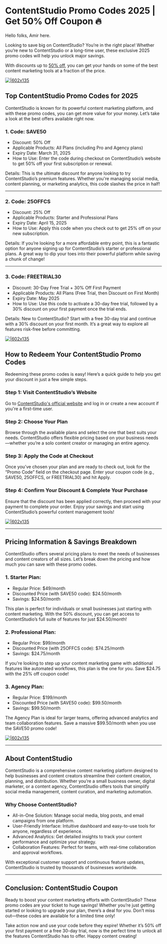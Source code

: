 # ContentStudio Promo Codes 2025 | Get 50% Off Coupon 🔥

Hello folks, Amir here.

Looking to save big on ContentStudio? You’re in the right place! Whether you’re new to ContentStudio or a long-time user, these exclusive 2025 promo codes will help you unlock major savings.

With discounts up to [50% off](https://contentstudio.io/pricing?fpr=5ggrh), you can get your hands on some of the best content marketing tools at a fraction of the price.

[![|602x135](https://lh7-rt.googleusercontent.com/docsz/AD_4nXdu7GWDkBGIKBacUUyaGvEf0E0oB5BkOzmC0QOSexZ6oi6BWiqDb-gaJ7pQkMFWTtNCKaE8mpkgp20ySt6mHmAORrvtsQjdgJ55PY062AlFp1oihalZ_42Urx8mCxdWGAIjaaR7GA?key=s0y2dQq92cGzQBFg7MIS3rZW)](https://contentstudio.io/pricing?fpr=5ggrh)

## Top ContentStudio Promo Codes for 2025

ContentStudio is known for its powerful content marketing platform, and with these promo codes, you can get more value for your money. Let’s take a look at the best offers available right now.

### 1. Code: SAVE50

* Discount: 50% Off
* Applicable Products: All Plans (including Pro and Agency plans)
* Expiry Date: March 31, 2025
* How to Use: Enter the code during checkout on ContentStudio’s website to get 50% off your first subscription or renewal.

Details: This is the ultimate discount for anyone looking to try ContentStudio’s premium features. Whether you're managing social media, content planning, or marketing analytics, this code slashes the price in half!

---

### 2. Code: 25OFFCS

* Discount: 25% Off
* Applicable Products: Starter and Professional Plans
* Expiry Date: April 15, 2025
* How to Use: Apply this code when you check out to get 25% off on your new subscription.

Details: If you’re looking for a more affordable entry point, this is a fantastic option for anyone signing up for ContentStudio’s starter or professional plans. A great way to dip your toes into their powerful platform while saving a chunk of change!

---

### 3. Code: FREETRIAL30

* Discount: 30-Day Free Trial + 30% Off First Payment
* Applicable Products: All Plans (Free Trial, then Discount on First Month)
* Expiry Date: May 2025
* How to Use: Use this code to activate a 30-day free trial, followed by a 30% discount on your first payment once the trial ends.

Details: New to ContentStudio? Start with a free 30-day trial and continue with a 30% discount on your first month. It’s a great way to explore all features risk-free before committing.

[![|602x135](https://lh7-rt.googleusercontent.com/docsz/AD_4nXdu7GWDkBGIKBacUUyaGvEf0E0oB5BkOzmC0QOSexZ6oi6BWiqDb-gaJ7pQkMFWTtNCKaE8mpkgp20ySt6mHmAORrvtsQjdgJ55PY062AlFp1oihalZ_42Urx8mCxdWGAIjaaR7GA?key=s0y2dQq92cGzQBFg7MIS3rZW)](https://contentstudio.io/pricing?fpr=5ggrh)

## How to Redeem Your ContentStudio Promo Codes

Redeeming these promo codes is easy! Here’s a quick guide to help you get your discount in just a few simple steps.

### Step 1: Visit ContentStudio’s Website

Go to [ContentStudio's official website](https://contentstudio.io/pricing?fpr=5ggrh) and log in or create a new account if you're a first-time user.

### Step 2: Choose Your Plan

Browse through the available plans and select the one that best suits your needs. ContentStudio offers flexible pricing based on your business needs—whether you’re a solo content creator or managing an entire agency.

### Step 3: Apply the Code at Checkout

Once you’ve chosen your plan and are ready to check out, look for the “Promo Code” field on the checkout page. Enter your coupon code (e.g., SAVE50, 25OFFCS, or FREETRIAL30) and hit Apply.

### Step 4: Confirm Your Discount & Complete Your Purchase

Ensure that the discount has been applied correctly, then proceed with your payment to complete your order. Enjoy your savings and start using ContentStudio’s powerful content management tools!

[![|602x135](https://lh7-rt.googleusercontent.com/docsz/AD_4nXdu7GWDkBGIKBacUUyaGvEf0E0oB5BkOzmC0QOSexZ6oi6BWiqDb-gaJ7pQkMFWTtNCKaE8mpkgp20ySt6mHmAORrvtsQjdgJ55PY062AlFp1oihalZ_42Urx8mCxdWGAIjaaR7GA?key=s0y2dQq92cGzQBFg7MIS3rZW)](https://contentstudio.io/pricing?fpr=5ggrh)

---

## Pricing Information & Savings Breakdown

ContentStudio offers several pricing plans to meet the needs of businesses and content creators of all sizes. Let’s break down the pricing and how much you can save with these promo codes.

### 1. Starter Plan:

* Regular Price: $49/month
* Discounted Price (with SAVE50 code): $24.50/month
* Savings: $24.50/month

This plan is perfect for individuals or small businesses just starting with content marketing. With the 50% discount, you can get access to ContentStudio’s full suite of features for just $24.50/month!

### 2. Professional Plan:

* Regular Price: $99/month
* Discounted Price (with 25OFFCS code): $74.25/month
* Savings: $24.75/month

If you're looking to step up your content marketing game with additional features like automated workflows, this plan is the one for you. Save $24.75 with the 25% off coupon code!

### 3. Agency Plan:

* Regular Price: $199/month
* Discounted Price (with SAVE50 code): $99.50/month
* Savings: $99.50/month

The Agency Plan is ideal for larger teams, offering advanced analytics and team collaboration features. Save a massive $99.50/month when you use the SAVE50 promo code!

[![|602x135](https://lh7-rt.googleusercontent.com/docsz/AD_4nXdu7GWDkBGIKBacUUyaGvEf0E0oB5BkOzmC0QOSexZ6oi6BWiqDb-gaJ7pQkMFWTtNCKaE8mpkgp20ySt6mHmAORrvtsQjdgJ55PY062AlFp1oihalZ_42Urx8mCxdWGAIjaaR7GA?key=s0y2dQq92cGzQBFg7MIS3rZW)](https://contentstudio.io/pricing?fpr=5ggrh)

---

## About ContentStudio

ContentStudio is a comprehensive content marketing platform designed to help businesses and content creators streamline their content creation, planning, and distribution. Whether you’re a small business owner, digital marketer, or a content agency, ContentStudio offers tools that simplify social media management, content curation, and marketing automation.

### Why Choose ContentStudio?

* All-in-One Solution: Manage social media, blog posts, and email campaigns from one platform.
* User-Friendly Interface: Intuitive dashboard and easy-to-use tools for anyone, regardless of experience.
* Advanced Analytics: Get detailed insights to track your content performance and optimize your strategy.
* Collaboration Features: Perfect for teams, with real-time collaboration and approval workflows.

With exceptional customer support and continuous feature updates, ContentStudio is trusted by thousands of businesses worldwide.

---

## Conclusion: ContentStudio Coupon

Ready to boost your content marketing efforts with ContentStudio? These promo codes are your ticket to huge savings! Whether you’re just getting started or looking to upgrade your plan, there’s a deal for you. Don’t miss out—these codes are available for a limited time only!

Take action now and use your code before they expire! Whether it’s 50% off your first payment or a free 30-day trial, now is the perfect time to unlock all the features ContentStudio has to offer. Happy content creating!
